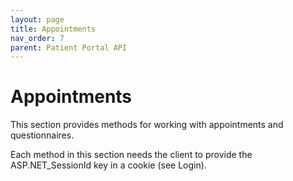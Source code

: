 ```yaml
---
layout: page
title: Appointments
nav_order: 7
parent: Patient Portal API
---
```


# Appointments


This section provides methods for working with appointments and questionnaires.

Each method in this section needs the client to provide the ASP.NET_SessionId key in a cookie (see Login).




















